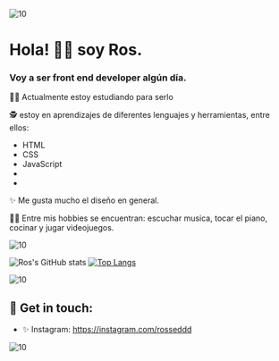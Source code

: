 

![10](https://user-images.githubusercontent.com/55170175/114474409-87dd6800-9bcc-11eb-9ca0-538bd30ae29b.png)

# Hola! 👋🏼 soy Ros. 

###  Voy a ser front end developer algún día. 


💪🏼 Actualmente estoy estudiando para serlo

🕵 estoy en aprendizajes de diferentes lenguajes y herramientas, entre ellos: 
* HTML
* CSS
* JavaScript
* 
* 

 
✨ Me gusta mucho el diseño en general.

👩🏻 Entre mis hobbies se encuentran: escuchar musica, tocar el piano, cocinar y jugar videojuegos.


![10](https://user-images.githubusercontent.com/55170175/114474409-87dd6800-9bcc-11eb-9ca0-538bd30ae29b.png)



![Ros's GitHub stats](https://github-readme-stats.vercel.app/api?username=Rosmerytp&hide=contribs,prs&theme=buefy&show_icons=true) [![Top Langs](https://github-readme-stats.vercel.app/api/top-langs/?username=Rosmerytp&layout=compact&theme=buefy)](https://github.com/Rosmerytp/github-readme-stats)



![10](https://user-images.githubusercontent.com/55170175/114474409-87dd6800-9bcc-11eb-9ca0-538bd30ae29b.png)


## 🖤 Get in touch: 
* ✨ Instagram: https://instagram.com/rosseddd



![10](https://user-images.githubusercontent.com/55170175/114474409-87dd6800-9bcc-11eb-9ca0-538bd30ae29b.png)

